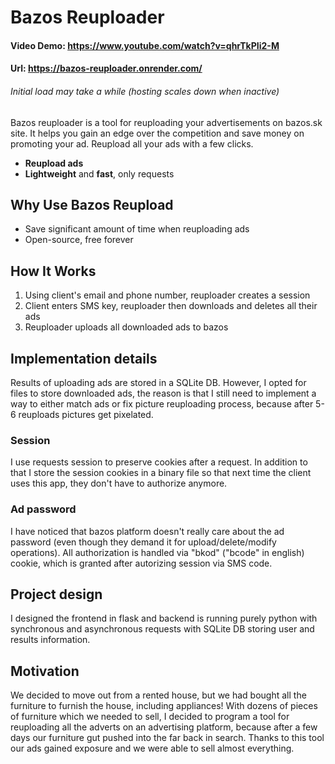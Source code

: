 # Bazos Reuploader
#### Video Demo:  https://www.youtube.com/watch?v=qhrTkPIi2-M
#### Url: https://bazos-reuploader.onrender.com/
###### Initial load may take a while (hosting scales down when inactive)
Bazos reuploader is a tool for reuploading your advertisements on bazos.sk site. It helps you gain an edge over the competition and save money on promoting your ad. Reupload all your ads with a few clicks.
* **Reupload ads**
* **Lightweight** and **fast**, only requests

## Why Use Bazos Reupload

* Save significant amount of time when reuploading ads
* Open-source, free forever

## How It Works

1. Using client's email and phone number, reuploader creates a session
2. Client enters SMS key, reuploader then downloads and deletes all their ads
3. Reuploader uploads all downloaded ads to bazos

## Implementation details
Results of uploading ads are stored in a SQLite DB. However, I opted for files to store downloaded ads, the reason is that I still need to implement a way to either match ads or fix picture reuploading process, because after 5-6 reuploads pictures get pixelated.
### Session
I use requests session to preserve cookies after a request. In addition to that I store the session cookies in a binary file so that next time the client uses this app, they don't have to authorize anymore. 
### Ad password
I have noticed that bazos platform doesn't really care about the ad password (even though they demand it for upload/delete/modify operations). All authorization is handled via "bkod" ("bcode" in english) cookie, which is granted after autorizing session via SMS code. 

## Project design
I designed the frontend in flask and backend is running purely python with synchronous and asynchronous requests with SQLite DB storing user and results information.

## Motivation
We decided to move out from a rented house, but we had bought all the furniture to furnish the house, including appliances! With dozens of pieces of furniture which we needed to sell, I decided to program a tool for reuploading all the adverts on an advertising platform, because after a few days our furniture gut pushed into the far back in search. Thanks to this tool our ads gained exposure and we were able to sell almost everything.
